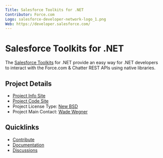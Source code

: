 ```yaml
---
Title: Salesforce Toolkits for .NET
Contributor: Force.com
Logo: salesforce-developer-network-logo_1.png
Web: https://developer.salesforce.com/
---
```

# Salesforce Toolkits for .NET

The [Salesforce Toolkits](https://github.com/developerforce/Force.com-Toolkit-for-NET) for .NET provide an easy way for .NET developers to interact with the Force.com & Chatter REST APIs using native libraries.

## Project Details
* [Project Info Site](https://github.com/developerforce/Force.com-Toolkit-for-NET) 
* [Project Code Site](https://github.com/developerforce/Force.com-Toolkit-for-NET) 
* Project License Type: [New BSD](https://github.com/developerforce/Force.com-Toolkit-for-NET/blob/master/LICENSE		)
* Project Main Contact: [Wade Wegner](https://github.com/wadewegner) 

## Quicklinks

* [Contribute](https://github.com/developerforce/Force.com-Toolkit-for-NET#contributing-to-the-repository)
* [Documentation](https://github.com/developerforce/Force.com-Toolkit-for-NET#operations) 
* [Discussions](https://github.com/developerforce/Force.com-Toolkit-for-NET/issues)